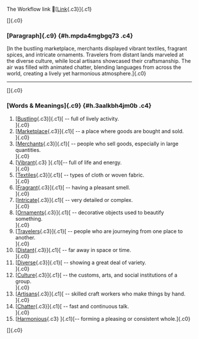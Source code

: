 The Workflow link
👏[[Link](https://www.google.com/url?q=http://www.google.com&sa=D&source=editors&ust=1759667895902465&usg=AOvVaw2BqWJleWMXT_edT6KkRBRs){.c3}]{.c1}

[]{.c0}

### [Paragraph]{.c9} {#h.mpda4mgbgq73 .c4}

[In the bustling marketplace, merchants displayed vibrant textiles,
fragrant spices, and intricate ornaments. Travelers from distant lands
marveled at the diverse culture, while local artisans showcased their
craftsmanship. The air was filled with animated chatter, blending
languages from across the world, creating a lively yet harmonious
atmosphere.]{.c0}

------------------------------------------------------------------------

[]{.c0}

### [Words & Meanings]{.c9} {#h.3aalkbh4jm0b .c4}

1.  [[Bustling](https://www.google.com/url?q=http://www.google.com&sa=D&source=editors&ust=1759667895903027&usg=AOvVaw2SkqhT8_XbTpVu_EH98RLa){.c3}]{.c1}[ --
    full of lively activity.\
    ]{.c0}
2.  [[Marketplace](https://www.google.com/url?q=http://www.google.com&sa=D&source=editors&ust=1759667895903136&usg=AOvVaw0yUPDVN6e3AAOiUsAaYLxx){.c3}]{.c1}[ --
    a place where goods are bought and sold.\
    ]{.c0}
3.  [[Merchants](https://www.google.com/url?q=http://www.google.com&sa=D&source=editors&ust=1759667895903242&usg=AOvVaw0bheeP6D42tz7QfhdSohFt){.c3}]{.c1}[ --
    people who sell goods, especially in large quantities.\
    ]{.c0}
4.  [[Vibrant](https://www.google.com/url?q=http://www.google.com&sa=D&source=editors&ust=1759667895903354&usg=AOvVaw0yMgfHv9DqBsFsr4hN3f7u){.c3}
    ]{.c1}[-- full of life and energy.\
    ]{.c0}
5.  [[Textiles](https://www.google.com/url?q=http://www.google.com&sa=D&source=editors&ust=1759667895903445&usg=AOvVaw10LdI6-23jRMr7i-bYgc6l){.c3}]{.c1}[ --
    types of cloth or woven fabric.\
    ]{.c0}
6.  [[Fragrant](https://www.google.com/url?q=http://www.google.com&sa=D&source=editors&ust=1759667895903539&usg=AOvVaw39XpNUKPwm66wnrv4iK73-){.c3}]{.c1}[ --
    having a pleasant smell.\
    ]{.c0}
7.  [[Intricate](https://www.google.com/url?q=http://www.google.com&sa=D&source=editors&ust=1759667895903629&usg=AOvVaw1MS3wvonWMnPEQeY42bUcb){.c3}]{.c1}[ --
    very detailed or complex.\
    ]{.c0}
8.  [[Ornaments](https://www.google.com/url?q=http://www.google.com&sa=D&source=editors&ust=1759667895903717&usg=AOvVaw3IeMFQINRrJtLtOF5pVGiv){.c3}]{.c1}[ --
    decorative objects used to beautify something.\
    ]{.c0}
9.  [[Travelers](https://www.google.com/url?q=http://www.google.com&sa=D&source=editors&ust=1759667895903821&usg=AOvVaw267X2ULZG1WJ-lOidh6-ZN){.c3}]{.c1}[ --
    people who are journeying from one place to another.\
    ]{.c0}
10. [[Distant](https://www.google.com/url?q=http://www.google.com&sa=D&source=editors&ust=1759667895903927&usg=AOvVaw1BiwEvjHGfEzqp9MVobXpM){.c3}]{.c1}[ --
    far away in space or time.\
    ]{.c0}
11. [[Diverse](https://www.google.com/url?q=http://www.google.com&sa=D&source=editors&ust=1759667895904012&usg=AOvVaw1YNFwlKfFw3bX0SKus_1c3){.c3}]{.c1}[ --
    showing a great deal of variety.\
    ]{.c0}
12. [[Culture](https://www.google.com/url?q=http://www.google.com&sa=D&source=editors&ust=1759667895904102&usg=AOvVaw3xsAaELkIYeJ5KVQ1NJzQP){.c3}]{.c1}[ --
    the customs, arts, and social institutions of a group.\
    ]{.c0}
13. [[Artisans](https://www.google.com/url?q=http://www.google.com&sa=D&source=editors&ust=1759667895904209&usg=AOvVaw0cDubo8FN3pOwE8sS8k1aO){.c3}]{.c1}[ --
    skilled craft workers who make things by hand.\
    ]{.c0}
14. [[Chatter](https://www.google.com/url?q=http://www.google.com&sa=D&source=editors&ust=1759667895904311&usg=AOvVaw1GkISw72i8Wb65C1GVacOK){.c3}]{.c1}[ --
    fast and continuous talk.\
    ]{.c0}
15. [[Harmonious](https://www.google.com/url?q=http://www.google.com&sa=D&source=editors&ust=1759667895904417&usg=AOvVaw36BTYv7WZailPqWfiMebLR){.c3}
    ]{.c1}[-- forming a pleasing or consistent whole.]{.c0}

[]{.c0}
